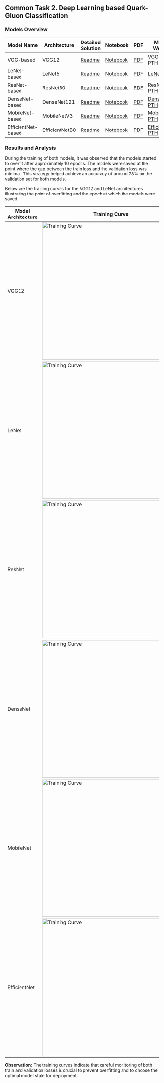 ## Common Task 2.  Deep Learning based Quark-Gluon Classification

### Models Overview

| Model Name     | Architecture | Detailed Solution | Notebook | PDF | Model Weight | Accuracy | ROC AUC |
|----------------|--------------|-------------------|----------|-----|--------------|----------|---------|
| VGG-based      | VGG12        | [Readme](https://github.com/Vishak-Bhat30/ML4SCI_24/blob/main/Common%20Task%202/VGG/Quark_Gluon_classification_VGG12.md) | [Notebook](https://github.com/Vishak-Bhat30/ML4SCI_24/blob/main/Common%20Task%202/VGG/ML4SCI-24-task2_VGG12.ipynb) | [PDF](https://github.com/Vishak-Bhat30/ML4SCI_24/blob/main/Common%20Task%202/VGG/ML4SCI-24-task2-VGG12.pdf) | [VGG12 PTH](https://drive.google.com/file/d/1O71TYGBMDg8TTDzjivJmJFM5AE-9KA8z/view?usp=sharing) | 72.56% | [0.7841](https://github.com/Vishak-Bhat30/ML4SCI_24/blob/main/Common%20Task%202/VGG/ROC_VGG.png) |
| LeNet-based    | LeNet5       | [Readme](https://github.com/Vishak-Bhat30/ML4SCI_24/blob/main/Common%20Task%202/LeNet/Quark_Gluon_classification_LeNet.md) | [Notebook](https://github.com/Vishak-Bhat30/ML4SCI_24/blob/main/Common%20Task%202/LeNet/ML4SCI-24-task2-LeNet5.ipynb) | [PDF](https://github.com/Vishak-Bhat30/ML4SCI_24/blob/main/Common%20Task%202/LeNet/ML4SCI-24-task2-LeNet5.pdf) | [LeNet PTH](https://drive.google.com/file/d/10g7icdcjzLBUFsSSlsNxCTcZekdvZpwy/view?usp=sharing) | 71.26% | [0.8150](https://github.com/Vishak-Bhat30/ML4SCI_24/blob/main/Common%20Task%202/LeNet/ROC_LeNet.png) |
| ResNet-based    | ResNet50     | [Readme](https://github.com/Vishak-Bhat30/ML4SCI_24/blob/main/Common%20Task%202/Resnet/Quark_Gluon_classification_Resnet.md) | [Notebook](https://github.com/Vishak-Bhat30/ML4SCI_24/blob/main/Common%20Task%202/Resnet/ML4SCI-24-task2-2-resnet.ipynb) | [PDF](https://github.com/Vishak-Bhat30/ML4SCI_24/blob/main/Common%20Task%202/Resnet/ml4sci-24-task2-2-resnet.pdf) | [ResNet PTH](https://drive.google.com/file/d/1lAQ-nNRmqXakOe0jMu_MiC-whsnMIgME/view?usp=sharing) | 70.61% |
| DenseNet-based | DenseNet121  | [Readme](https://github.com/Vishak-Bhat30/ML4SCI_24/blob/main/Common%20Task%202/DenseNet/Quark_Gluon_classification_DenseNet.md) | [Notebook](https://github.com/Vishak-Bhat30/ML4SCI_24/blob/main/Common%20Task%202/DenseNet/ML4SCI-24-task2-densenet.ipynb) | [PDF](https://github.com/Vishak-Bhat30/ML4SCI_24/blob/main/Common%20Task%202/DenseNet/ml4sci-24-task2-densenet.pdf) | [DenseNet PTH](https://drive.google.com/file/d/1rgDY7GgYoHsWSmWxei8IoqBsCuPx03ch/view?usp=sharing) | 69.70% (overfit)|
| MobileNet-based| MobileNetV3  | [Readme](https://github.com/Vishak-Bhat30/ML4SCI_24/blob/main/Common%20Task%202/MobileNet/Quark_Gluon_classification_MobileNet.md) | [Notebook](https://github.com/Vishak-Bhat30/ML4SCI_24/blob/main/Common%20Task%202/MobileNet/ML4SCI-24-task2-2-mobilenet.ipynb) | [PDF](https://github.com/Vishak-Bhat30/ML4SCI_24/blob/main/Common%20Task%202/MobileNet/ml4sci-24-task2-2-mobilenet.pdf) | [MobileNet PTH](https://drive.google.com/file/d/12wAngj_0EKgX0Vl_lllFp7wGLihadgCZ/view?usp=sharing) | 65.31% (overfit) | [0.7168](https://github.com/Vishak-Bhat30/ML4SCI_24/blob/main/Common%20Task%202/MobileNet/ROC_MobileNet.png) |
| EfficientNet-based | EfficientNetB0 | [Readme](https://github.com/Vishak-Bhat30/ML4SCI_24/blob/main/Common%20Task%202/EfficientNet/Quark_Gluon_classification_EfficientNet.md) | [Notebook](https://github.com/Vishak-Bhat30/ML4SCI_24/blob/main/Common%20Task%202/EfficientNet/ML4SCI-24-task2-2-efficientnet.ipynb) | [PDF](https://github.com/Vishak-Bhat30/ML4SCI_24/blob/main/Common%20Task%202/EfficientNet/ml4sci-24-task2-2-efficientnet.pdf) | [EfficientNet PTH](https://drive.google.com/file/d/18gh6SCjKS227dSFMTJ_2sNZNh_M1MBNG/view?usp=sharing) | 63.57% (overfit)|




### Results and Analysis

During the training of both models, it was observed that the models started to overfit after approximately 10 epochs. The models were saved at the point where the gap between the train loss and the validation loss was minimal. This strategy helped achieve an accuracy of around 73% on the validation set for both models.

Below are the training curves for the VGG12 and LeNet architectures, illustrating the point of overfitting and the epoch at which the models were saved.

| Model Architecture | Training Curve |
|-------------------|----------------|
| VGG12             | <img src="https://github.com/Vishak-Bhat30/ML4SCI_24/assets/102585626/79c1cd93-921a-4ad4-ab92-656ba3d24f43" width="450" alt="Training Curve"> |
| LeNet             |<img src="https://github.com/Vishak-Bhat30/ML4SCI_24/assets/102585626/3c486ed0-c3d8-4e37-8ed7-87f5818cbfa3" width="450" alt="Training Curve"> |
| ResNet             |<img src="https://github.com/Vishak-Bhat30/ML4SCI_24/assets/102585626/12cbc9a7-317a-4949-ba66-4a28a31ee367" width="450" alt="Training Curve"> |
| DenseNet             |<img src="https://github.com/Vishak-Bhat30/ML4SCI_24/assets/102585626/9bd8f6ed-6029-47a4-8ddf-0298b67cd07a" width="450" alt="Training Curve"> |
| MobileNet             |<img src="https://github.com/Vishak-Bhat30/ML4SCI_24/assets/102585626/c929091c-d862-4084-a63a-13f4d658c1a8" width="450" alt="Training Curve"> |
| EfficientNet             |<img src="https://github.com/Vishak-Bhat30/ML4SCI_24/assets/102585626/f263e48a-6e07-4d10-ba93-46de7cbe77cc" width="450" alt="Training Curve"> |



**Observation:** The training curves indicate that careful monitoring of both train and validation losses is crucial to prevent overfitting and to choose the optimal model state for deployment.
